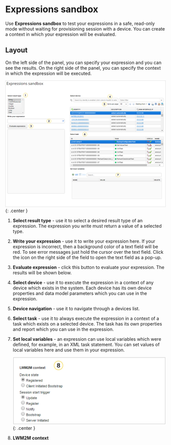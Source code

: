 # Expressions sandbox

Use **Expressions sandbox** to test your expressions in a safe, read-only mode without waiting for provisioning session with a device. You can create a context in which your expression will be evaluated.

## Layout

On the left side of the panel, you can specify your expression and you can see the results. On the right side of the panel, you can specify the context in which the expression will be executed.

![Expressions sandbox GUI - 1](images/expressions_sandbox_1.png "Expressions sandbox GUI-1"){: .center }

1. **Select result type** - use it to select a desired result type of an expression. The expression you write must return a value of a selected type.
2. **Write your expression** - use it to write your expression here. If your expression is incorrect, then a background color of a text field will be red. To see error messages just hold the cursor over the text field. Click the icon on the right side of the field to open the text field as a pop-up.
3. **Evaluate expression** - click this button to evaluate your expression. The results will be shown below.
4. **Select device** - use it to execute the expression in a context of any device which exists in the system. Each device has its own device properties and data model parameters which you can use in the expression.
5. **Device navigation** - use it to navigate through a devices list.
6. **Select task** - use it to always execute the expression in a context of a task which exists on a selected device. The task has its own properties and report which you can use in the expression.
7. **Set local variables** - an expression can use local variables which were defined, for example, in an XML task statement. You can set values of local variables here and use them in your expression.

    ![Expressions sandbox GUI - 2](images/expressions_sandbox_2.png "Expressions sandbox GUI - 2"){: .center }

8. **LWM2M context**
